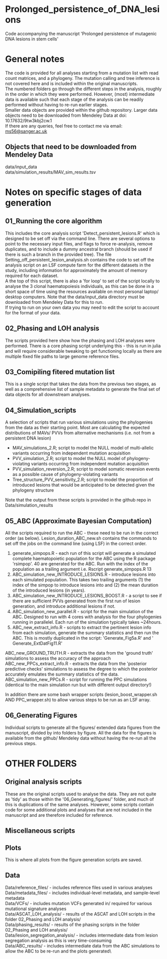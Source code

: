 # Prolonged_persistence_of_DNA_lesions
Code accompanying the manuscript 'Prolonged persistence of mutagenic DNA lesions in stem cells'

# General notes
The code is provided for all analyses starting from a mutation list with read count matrices, and a phylogeny.  The mutation calling and tree inference is not covered here and is included within the original manuscripts. \
The numbered folders go through the different steps in the analysis, roughly in the order in which they were performed. However, (most) intermediate data is available such that each stage of the analysis can be readily performed without having to re-run earlier stages. \
Smaller data objects are provided within the github repository. Larger data objects need to be downloaded from Mendeley Data at  doi: 10.17632/9tw3kbj2cw.1 \
If there are any queries, feel free to contact me via email: ms56@sanger.ac.uk

## Objects that need to be downloaded from Mendeley Data
data/input_data \
data/simulation_results/MAV_sim_results.tsv

# Notes on specific stages of data generation

## 01_Running the core algorithm
This includes the core analysis script 'Detect_persistent_lesions.R' which is designed to be set off via the command line.  There are several options to point to the necessary input files, and flags to force re-analysis, remove duplicates, and to include a dummy ancestral branch (should be used if there is such a branch in the provided tree).
The file Setting_off_persistent_lesion_analysis.sh contains the code to set off the analysis script on an LSF compute farm for the different datasets in the study, including information for approximately the amount of memory required for each dataset. \
A the top of this script, there is also a 'for loop' to set of the script locally to analyse the 3 clonal haematopoiesis individuals, as this can be done in a short space of time using the resources available on most personal laptop/ desktop computers. Note that the data/input_data directory must be downloaded from Mendeley Data for this to run. \
If trying to run on your own data you may need to edit the script to account for the format of your data.

## 02_Phasing and LOH analysis
The scripts provided here show how the phasing and LOH analyses were performed.
There is a core phasing script underlying this - this is run in julia and will require considerable tweaking to get functioning locally as there are multiple fixed file paths to large genome reference files.

## 03_Comipiling fitered mutation list
This is a single script that takes the data from the previous two stages, as well as a comprehensive list of sample metadata to generate the final set of data objects for all downstream analyses.

## 04_Simulation_scripts
A selection of scripts that run various simulations using the phylogenies from the data as their starting point. Most are calculating the expected distributions of MAVs/ PVVs from alternative mechanisms (i.e. not from a persistent DNA lesion)
- MAV_simulations_2.R; script to model the NULL model of multi-allelic variants occurring from independent mutation acquisition
- PVV_simulation_2.R; script to model the NULL model of phylogeny-violating variants occurring from independent mutation acquisition
- PVV_simulation_reversion_2.R; script to model somatic reversion events as a possible cause of phylogeny-violating variants
- Tree_structure_PVV_sensitivity_2.R; script to model the proportion of introduced lesions that would be anticipated to be detected given the phylogeny structure

Note that the output from these scripts is provided in the github repo in Data/simulation_results

## 05_ABC (Approximate Bayesian Computation)
All the scripts required to run the ABC - these need to be run in the correct order (as below).
Lesion_duration_ABC_new.sh contains the commands to set off the jobs on the command line (using LSF) in the correct order.

1. generate_simpops.R - each run of this script will generate a simulated complete haematopoietic population for the ABC using the R package 'rsimpop'. 40 are generated for the ABC. Run with the index of the population as a trailing argument i.e. Rscript generate_simpops.R 13
2. ABC_simulation_new_INTRODUCE_LESIONS.R - introduce lesions into each simulated population. This takes two trailing arguments (1) the index of the simpop to introduce lesions into and (2) the mean duration of the introduced lesions (in years).
3. ABC_simulation_new_INTRODUCE_LESIONS_BOOST.R - a script to see if there are sufficient PVVs generated from the first run of lesion generation, and introduce additional lesions if not.
4. ABC_simulation_new_parallel.R - script for the main simulation of the ABC. Designed to run with 4 cores with analysis for the four phylogenies running in parallelel. Each run of the simulation typically takes ~24hours.
5. ABC_new_extract_info.R - scripts to extract the pertinent lesion info from each simulation, generate the summary statistics and then run the ABC. This is mostly duplicated in the script: 'Generate_Fig5a.R' and ' Generate_ExtDatFig11.R'

ABC_new_GROUND_TRUTH.R - extracts the data from the 'ground truth' simulations to assess the accuracy of the approach
ABC_new_PPCs_extract_info.R - extracts the data from the 'posterior predictive checks' simulations to assess the degree to which the posterior accurately emulates the summary statistics of the data.
ABC_simulation_new_PPCs.R - script for running the PPC simulations (identical to the main simulation run but with different output directory!)

In addition there are some bash wrapper scripts (lesion_boost_wrapper.sh AND PPC_wrapper.sh) to allow various steps to be run as an LSF array.

## 06_Generating Figures
Individual scripts to generate all the figures/ extended data figures from the manuscript, divided by into folders by figure. All the data for the figures is available from the github/ Mendeley data without having the re-run all the previous steps.


# OTHER FOLDERS
## Original analysis scripts
These are the original scripts used to analyse the data. They are not quite as 'tidy' as those within the '06_Generating_figures/' folder, and much of this is duplications of the same analyses. However, some scripts contain code for some additional plots and analyses that are not included in the manuscript and are therefore included for reference.

## Miscellaneous scripts

## Plots
This is where all plots from the figure generation scripts are saved.

## Data
Data/reference_files/ - includes reference files used in various analyses \
Data/metadata_files/ - includes individual-level metadata, and sample-level metadata \
Data/VCFs/ - includes mutation VCFs generated in/ required for various mutational signature analyses \
Data/ASCAT_LOH_analysis/ - results of the ASCAT and LOH scripts in the folder 02_Phasing and LOH analysis/ \
Data/phasing_results/ - results of the phasing scripts in the folder 02_Phasing and LOH analysis/ \
Data/lesion_segregation_analysis/ - includes intermediate data from lesion segregation analysis as this is very time-consuming \
Data/ABC_results/ - includes intermediate data from the ABC simulations to allow the ABC to be re-run and the plots generated\
